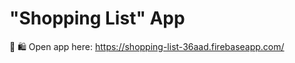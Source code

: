 # "Shopping List" App

&#128210; &#128717;
Open app here:
https://shopping-list-36aad.firebaseapp.com/

